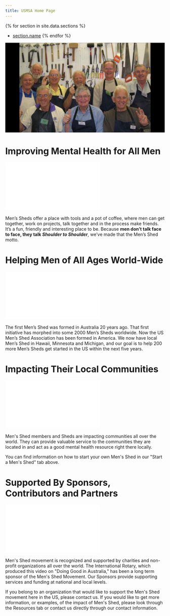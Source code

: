 ```yaml
---
title: USMSA Home Page
---
```


{% for section in site.data.sections %}
* [section.name](section.url)
{% endfor %}

![Hero Image](my_movie_337.jpg)
# Improving Mental Health for All Men

<iframe src="//www.youtube.com/embed/1tWtY5x24VU?wmode=opaque" frameborder="0" allowfullscreen></iframe>
		
Men’s Sheds offer a place with tools and a pot of coffee, where men can get together, work on projects, talk together and in the process make friends.  It’s a fun, friendly and interesting place to be.    Because **men don’t talk face to face, they talk _Shoulder to Shoulder_**, we’ve made that the Men’s Shed motto.

# Helping Men of All Ages World-Wide

<iframe src="//www.youtube.com/embed/k5AuNf_eeak?wmode=opaque" frameborder="0" allowfullscreen></iframe>

The first Men’s Shed was formed in Australia 20 years ago.  That  first initiative has morphed into some 2000 Men’s Sheds worldwide.  Now the US Men’s Shed Association has been formed in America.  We now have local Men’s Shed in Hawaii, Minnesota and Michigan, and our goal is to help 200 more Men’s Sheds get started in the US within the next five years.

# Impacting Their Local Communities

<iframe src="//www.youtube.com/embed/2PftugQNkPQ?wmode=opaque" frameborder="0" allowfullscreen></iframe>

Men's Shed members and Sheds are impacting communities all over the world. They can provide valuable service to the communities they are located in and act as a good mental health resource right there locally.

You can find information on how to start your own Men's Shed in our "Start a Men's Shed" tab above.

# Supported By Sponsors, Contributors and Partners

<iframe src="//www.youtube.com/embed/qJ6I_gwJx9M?wmode=opaque" frameborder="0" allowfullscreen></iframe>

Men's Shed movement is recognized and supported by charities and non-profit organizations all over the world. The International Rotary, which produced this video on "Doing Good in Australia," has been a long term  sponsor of the Men's Shed Movement. Our Sponsors provide supporting services and funding at national and local levels.

If you belong to an organization that would like to support the Men's Shed movement here in the US, please contact us. If you would like to get more information, or examples, of the impact of Men's Shed, please look through the Resources tab or contact us directly through our contact information.
